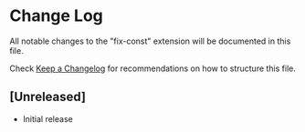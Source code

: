 # Change Log
All notable changes to the "fix-const" extension will be documented in this file.

Check [Keep a Changelog](http://keepachangelog.com/) for recommendations on how to structure this file.

## [Unreleased]
- Initial release